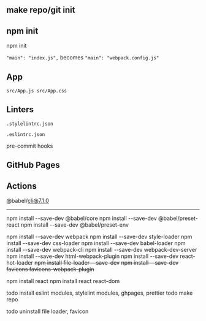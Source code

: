 ## make repo/git init

## npm init

npm init

`"main": "index.js",` becomes `"main": "webpack.config.js"`

## App

`src/App.js src/App.css`

## Linters

`.stylelintrc.json`

`.eslintrc.json`

pre-commit hooks

## GitHub Pages

## Actions


 @babel/cli@7.1.0




---

npm install --save-dev @babel/core
npm install --save-dev @babel/preset-react
npm install --save-dev @babel/preset-env

npm install --save-dev webpack
npm install --save-dev style-loader
npm install --save-dev css-loader
npm install --save-dev babel-loader
npm install --save-dev webpack-cli
npm install --save-dev webpack-dev-server
npm install --save-dev html-webpack-plugin
npm install --save-dev react-hot-loader
~~npm install file-loader --save-dev~~
~~npm install --save-dev favicons favicons-webpack-plugin~~

npm install react
npm install react react-dom

todo install eslint modules, stylelint modules, ghpages, prettier
todo make repo

todo uninstall file loader, favicon